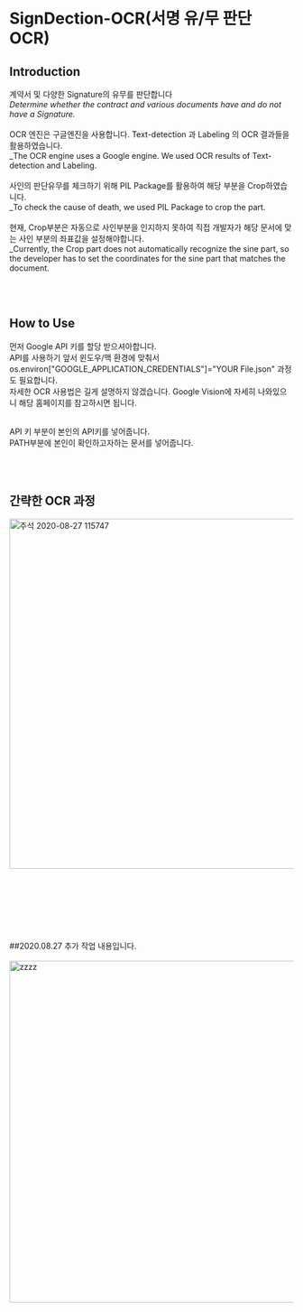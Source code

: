 # SignDection-OCR(서명 유/무 판단 OCR)

## Introduction 

계약서 및 다양한 Signature의 유무를 판단합니다<br>
_Determine whether the contract and various documents have and do not have a Signature._
<br><br>
OCR 엔진은 구글엔진을 사용합니다. Text-detection 과 Labeling 의 OCR 결과들을 활용하였습니다.<br>
_The OCR engine uses a Google engine. We used OCR results of Text-detection and Labeling.
<br><br>
사인의 판단유무를 체크하기 위해 PIL Package를 활용하여 해당 부분을 Crop하였습니다.<br>
_To check the cause of death, we used PIL Package to crop the part.
<br><br>
현재, Crop부분은 자동으로 사인부분을 인지하지 못하여 직접 개발자가 해당 문서에 맞는 사인 부분의 좌표값을 설정해야합니다.<br>
_Currently, the Crop part does not automatically recognize the sine part, so the developer has to set the coordinates for the sine part that matches the document.
  
  
  <br><br>
  
  
## How to Use

먼저 Google API 키를 할당 받으셔아합니다.<br>
API를 사용하기 앞서 윈도우/맥 환경에 맞춰서  os.environ["GOOGLE_APPLICATION_CREDENTIALS"]="YOUR File.json" 과정도 필요합니다.<br>
자세한 OCR 사용법은  길게 설명하지 않겠습니다. Google Vision에 자세히 나와있으니 해당 홈페이지를 참고하시면 됩니다.<br><br>

API 키 부분이 본인의 API키를 넣어줍니다.<br>
PATH부분에 본인이 확인하고자하는 문서를 넣어줍니다.<br>


<br><br>


## 간략한 OCR 과정
<img width="621" alt="주석 2020-08-27 115747" src="https://user-images.githubusercontent.com/41941627/91379188-0adbc900-e85d-11ea-85d1-83f8b721794d.png">

<br><br>
==================================================
##2020.08.27 추가 작업 내용입니다.
<br><br>
<img width="606" alt="zzzz" src="https://user-images.githubusercontent.com/41941627/91419764-c36e3080-e88e-11ea-9828-1622956b46f6.png">
